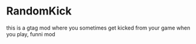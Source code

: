 # RandomKick
this is a gtag mod where you sometimes get kicked from your game when you play, funni mod

